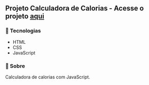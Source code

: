 ## Projeto Calculadora de Calorias - Acesse o projeto <a href="https://fabio7andrade.github.io/calories-calculator-project/" target="_blank">aqui</a>

### :floppy_disk: Tecnologias
 - HTML
 - CSS
 - JavaScript

### :mega: Sobre
Calculadora de calorias com JavaScript.
